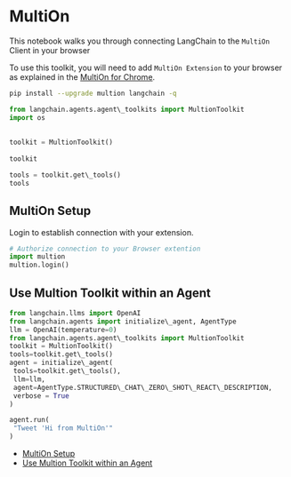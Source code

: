 # MultiOn

This notebook walks you through connecting LangChain to the `MultiOn` Client in your browser

To use this toolkit, you will need to add `MultiOn Extension` to your browser as explained in the [MultiOn for Chrome](https://multion.notion.site/Download-MultiOn-ddddcfe719f94ab182107ca2612c07a5).

```bash
pip install --upgrade multion langchain -q  

```

```python
from langchain.agents.agent\_toolkits import MultionToolkit  
import os  
  
  
toolkit = MultionToolkit()  
  
toolkit  

```

```python
tools = toolkit.get\_tools()  
tools  

```

## MultiOn Setup[​](#multion-setup "Direct link to MultiOn Setup")

Login to establish connection with your extension.

```python
# Authorize connection to your Browser extention  
import multion  
multion.login()  

```

## Use Multion Toolkit within an Agent[​](#use-multion-toolkit-within-an-agent "Direct link to Use Multion Toolkit within an Agent")

```python
from langchain.llms import OpenAI  
from langchain.agents import initialize\_agent, AgentType  
llm = OpenAI(temperature=0)  
from langchain.agents.agent\_toolkits import MultionToolkit  
toolkit = MultionToolkit()  
tools=toolkit.get\_tools()  
agent = initialize\_agent(  
 tools=toolkit.get\_tools(),  
 llm=llm,  
 agent=AgentType.STRUCTURED\_CHAT\_ZERO\_SHOT\_REACT\_DESCRIPTION,  
 verbose = True  
)  

```

```python
agent.run(  
 "Tweet 'Hi from MultiOn'"  
)  

```

- [MultiOn Setup](#multion-setup)
- [Use Multion Toolkit within an Agent](#use-multion-toolkit-within-an-agent)
